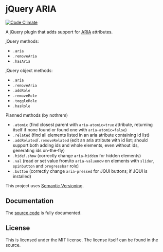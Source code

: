 # jQuery ARIA

[![Code Climate](https://codeclimate.com/github/nothrem/jquery-aria.png)](https://codeclimate.com/github/nothrem/jquery-aria)

A jQuery plugin that adds support for [ARIA](http://www.w3.org/WAI/intro/aria) attributes.

jQuery methods:
  * `.aria`
  * `.removeAria`
  * `.hasAria`

jQuery object methods:
  * `.aria`
  * `.removeAria`
  * `.addRole`
  * `.removeRole`
  * `.toggleRole`
  * `.hasRole`

Planned methods (by nothrem)
  * `.atomic` (find closest parent with `aria-atomic=true` attribute, returning itself if none found or found one with `aria-atomic=false`)
  * `.related` (find all elements listed in an aria atribute containing id list)
  * `.addRelated`/`.removeRelated` (edit an aria atribute with id list; should support both adding ids and whole elements, even without ids, generating ids on-the-fly)
  * `.hide`/`.show` (correctly change `aria-hidden` for hidden elements)
  * `.val` (read or set value from/to `aria-valuenow` on elements with `slider`, `spinbutton` and `progressbar` role)
  * `.button` (correctly change `aria-pressed` for JQUI buttons; if JQUI is installed)


This project uses [Semantic Versioning](http://semver.org/).

## Documentation

The [source code](https://github.com/nothrem/jquery-aria/blob/master/src/jquery.aria.js) is fully documented.

## License

This is licensed under the MIT license. The license itself can be found in the source.
